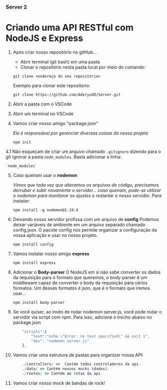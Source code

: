 ### Server 2

# Criando uma API RESTful com NodeJS e Express

1. Após criar nosso repositório no gitHub...
    - Abrir terminal (git bash) em uma pasta
    - Clonar o repositório nesta pasta local por meio do comando:
    
    `git clone <endereço do seu repositório>`

    Exemplo para clonar este repositório:

    `git clone https://github.com/AderyuXD/Server.git`
    
2. Abrir a pasta com o VSCode

3. Abrir um terminal no VSCode

4. Vamos criar nosso amigo "package.json"

    _Ele é responsável por gerenciar diversas coisas do nosso projeto_

    `npm init`

4.1 Não esqueçam de criar um arquivo chamado `.gitignore` dizendo para o git ignorar a pasta 
    `node_modules`. Basta adicionar a linha:

    `node_modules`

5. Caso queiram usar o **nodemon**

    _Vimos que toda vez que alteramos os arquivos de código, precisamos derrubar e subir novamente
    o servidor... caso queiram, pode-se utilizar o nodemon para monitorar os ajustes e restartar o 
    nosso servidor. Para instalar:_

    `npm install -g nodemon@1.19.4`

6. Deixando nosso servidor profissa com um arquivo de **config**
    Podemos deixar variáveis de ambiente em um arquivo separado chamado config.json. O pacote config nos 
    permite organizar a configuração da nossa aplicação e usar no nosso projeto.

    `npm install config`
    
7. Vamos instalar nosso amigo **express**

    `npm install express` 

8. Adicionar o **Body-parser**
    O NodeJS em si não sabe converter os dados da requisição para o formato que queremos, o
    body-parser é um middleware capaz de converter o body da requisição para vários formatos. Um
    desses formatos é json, que é o formato que iremos usar...

    `npm install body-parser`

9. Se você quiser, ao invés de rodar nodemon server.js, você pode rodar o servidor via script com npm.
    Para isso, adicione o trecho abaixo no package.json

    ~~~javascript
        "scripts":{
            "test":"echo \"Error: no test specified\" && exit 1",
            "dev": "nodemon server.js"
        },
    ~~~

10. Vamos criar uma estrutura de pastas para organizar nossa API:

    ~~~javascript
        ./controllers/ =>  Contém todos controladores da api.
        ./data/ => Contém nossos mocks (dados).
        ./routes/ => Contém as rotas da api.    
    ~~~

11. Vamos criar nosso mock de bandas de rock!